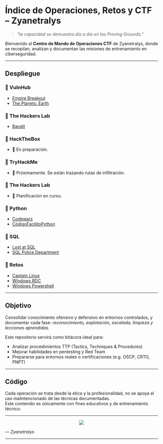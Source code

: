 # Índice de Operaciones, Retos y CTF – Zyanetralys

> *"la capacidad se demuestra día a día en las Proving Grounds."*

Bienvenido al **Centro de Mando de Operaciones CTF** de Zyanetralys, donde se recopilan, analizan y documentan las misiones de entrenamiento en ciberseguridad.

---

## Despliegue

### 📂 VulnHub
- [Empire Breakout](https://github.com/Zyanetralys/CTF/blob/main/EmpireBreakout.md)
- [The Planets: Earth](https://github.com/Zyanetralys/CTF/blob/main/ThePlanetsEarh.md)

### 📂 The Hackers Lab
- [Bandit](https://github.com/Zyanetralys/CTF/blob/main/Bandit.md)

### 📂 HackTheBox
- 🚧 En preparación.

### 📂 TryHackMe
- 🚧 Próximamente. Se están trazando rutas de infiltración.

### 📂 The Hackers Lab
- 🚧 Planificación en curso.

### 📂 Python
- [Codewars](https://github.com/Zyanetralys/Codewars)
- [CódigoFacilitoPython](https://github.com/Zyanetralys/Python)

### 📂 SQL
- [Lost at SQL](https://github.com/Zyanetralys/SQL-Lost-at-SQL)
- [SQL Police Department](https://github.com/Zyanetralys/SQL-Police-Department-exercises)


### 📂 Retos
- [Captain Linux](https://github.com/Zyanetralys/CTF/blob/main/CaptainLinux.md)
- [Windows RDC](https://github.com/Zyanetralys/CTF/blob/main/Windows_RDC)
- [Windows Powershell](https://github.com/Zyanetralys/CTF/blob/main/Windows_Powershell.md)

---

## Objetivo

Consolidar conocimiento ofensivo y defensivo en entornos controlados, y documentar cada fase: *reconocimiento, explotación, escalada, limpieza y lecciones aprendidas.*

Este repositorio servirá como bitácora ideal para:
- Analizar procedimientos TTP (Tactics, Techniques & Procedures)
- Mejorar habilidades en pentesting y Red Team
- Prepararse para entornos reales o certificaciones (e.g. OSCP, CRTO, PNPT)

---

## Código

Cada operación se trata desde la ética y la profesionalidad, no se apoya el uso malintencionado de las técnicas documentadas.  
Este contenido es únicamente con fines educativos y de entrenamiento técnico.

---

<p align="center">
  <img src="https://media4.giphy.com/media/v1.Y2lkPTc5MGI3NjExa2JrcXRqMDJ4YmpqM2l0dW92bHRtYmFrMnQxa3owYzRybmtmMDA4ZSZlcD12MV9pbnRlcm5hbF9naWZfYnlfaWQmY3Q9Zw/fwoOoDZpEpdQewQdRR/giphy.gif" />
</p>

— *Zyanetralys*

---
